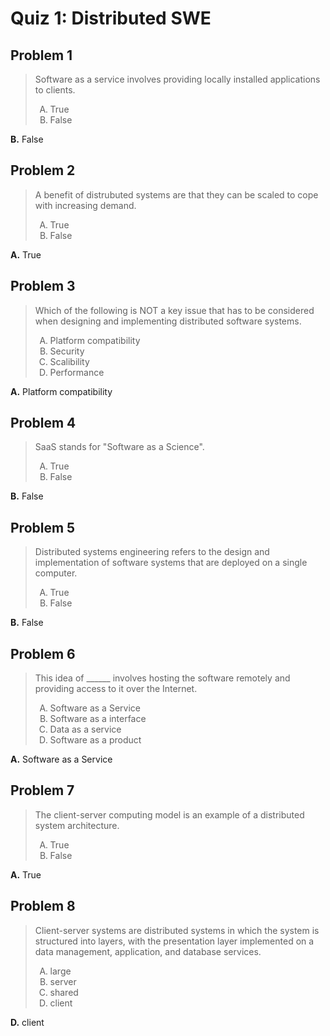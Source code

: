 <style type="text/css">ol { list-style-type: upper-alpha; }</style>

# Quiz 1: Distributed SWE

## Problem 1

> Software as a service involves providing locally installed applications to
  clients.
>
> 1. True
> 2. False

**B.** False

## Problem 2

> A benefit of distrubuted systems are that they can be scaled to cope with
  increasing demand.
>
> 1. True
> 2. False

**A.** True

## Problem 3

> Which of the following is NOT a key issue that has to be considered when
  designing and implementing distributed software systems.
>
> 1. Platform compatibility
> 2. Security
> 3. Scalibility
> 4. Performance

**A.** Platform compatibility

## Problem 4

> SaaS stands for "Software as a Science".
>
> 1. True
> 2. False

**B.** False

## Problem 5

> Distributed systems engineering refers to the design and implementation of
  software systems that are deployed on a single computer.
>
> 1. True
> 2. False

**B.** False

## Problem 6

> This idea of ______ involves hosting the software remotely and providing
  access to it over the Internet.
>
> 1. Software as a Service
> 2. Software as a interface
> 3. Data as a service
> 4. Software as a product

**A.** Software as a Service

## Problem 7

> The client-server computing model is an example of a distributed system
  architecture.
>
> 1. True
> 2. False

**A.** True

## Problem 8

> Client-server systems are distributed systems in which the system is
  structured into layers, with the presentation layer implemented on a data
  management, application, and database services.
>
> 1. large
> 2. server
> 3. shared
> 4. client

**D.** client
